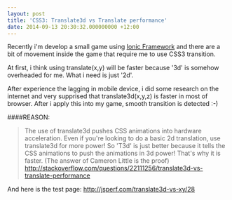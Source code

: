```yaml
---
layout: post
title: 'CSS3: Translate3d vs Translate performance'
date: 2014-09-13 20:30:32.000000000 +12:00
---
```

Recently i'm develop a small game using [Ionic Framework](http://ionicframework.com) and there are a bit of movement inside the game that require me to use CSS3 transition.

At first, i think using translate(x,y) will be faster because '3d' is somehow overheaded for me. What i need is just '2d'.

After experience the lagging in mobile device, i did some research on the internet and very supprised that translate3d(x,y,z) is faster in most of browser. After i apply this into my game, smooth transition is detected :-)

####REASON:

> The use of translate3d pushes CSS animations into hardware acceleration. Even if you're looking to do a basic 2d translation, use translate3d for more power! So 'T3d' is just better because it tells the CSS animations to push the animations in 3d power! That's why it is faster. (The answer of Cameron Little is the proof)
http://stackoverflow.com/questions/22111256/translate3d-vs-translate-performance

And here is the test page: http://jsperf.com/translate3d-vs-xy/28



 
